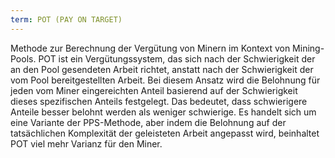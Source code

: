 ```yaml
---
term: POT (PAY ON TARGET)
---
```


Methode zur Berechnung der Vergütung von Minern im Kontext von Mining-Pools. POT ist ein Vergütungssystem, das sich nach der Schwierigkeit der an den Pool gesendeten Arbeit richtet, anstatt nach der Schwierigkeit der vom Pool bereitgestellten Arbeit. Bei diesem Ansatz wird die Belohnung für jeden vom Miner eingereichten Anteil basierend auf der Schwierigkeit dieses spezifischen Anteils festgelegt. Das bedeutet, dass schwierigere Anteile besser belohnt werden als weniger schwierige. Es handelt sich um eine Variante der PPS-Methode, aber indem die Belohnung auf der tatsächlichen Komplexität der geleisteten Arbeit angepasst wird, beinhaltet POT viel mehr Varianz für den Miner.